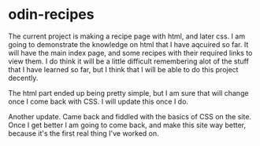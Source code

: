 # odin-recipes
The current project is making a recipe page with html, and later css.
I am going to demonstrate the knowledge on html that I have aqcuired so far.
It will have the main index page, and some recipes with their required links to view them.
I do think it will be a little difficult remembering alot of the stuff that I have learned so far, but I think that I will be able to do this project decently.

The html part ended up being pretty simple, but I am sure that will change once I come back with CSS. I will update this once I do.

Another update. Came back and fiddled with the basics of CSS on the site. Once I get better I am going to come back, and make this site
way better, because it's the first real thing I've worked on.
